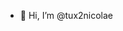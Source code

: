 - 👋 Hi, I’m @tux2nicolae

<!---
- 👀 I’m interested in ...
- 🌱 I’m currently learning ...
- 💞️ I’m looking to collaborate on ...
- 📫 How to reach me ...


tux2nicolae/tux2nicolae is a ✨ special ✨ repository because its `README.md` (this file) appears on your GitHub profile.
You can click the Preview link to take a look at your changes.
--->
